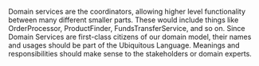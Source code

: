Domain services are the coordinators, allowing higher level functionality between many different smaller parts.  These would include things like OrderProcessor, ProductFinder, FundsTransferService, and so on.  Since Domain Services are first-class citizens of our domain model, their names and usages should be part of the Ubiquitous Language.  Meanings and responsibilities should make sense to the stakeholders or domain experts.

